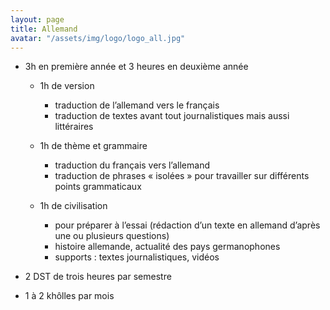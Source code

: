 ```yaml
---
layout: page
title: Allemand
avatar: "/assets/img/logo/logo_all.jpg"
---
```


- 3h en première année et 3 heures en deuxième année
    * 1h de version  
        - traduction de l’allemand vers le français
        - traduction de textes avant tout journalistiques mais aussi littéraires

    * 1h de thème et grammaire
        - traduction du français vers l’allemand
        - traduction de phrases « isolées » pour travailler sur différents points grammaticaux
    
    * 1h de civilisation
        - pour préparer à l’essai (rédaction d’un texte en allemand d’après une ou plusieurs questions)
        - histoire allemande, actualité des pays germanophones
        - supports : textes journalistiques, vidéos


- 2 DST de trois heures par semestre

- 1 à 2 khôlles par mois
